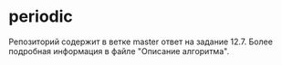 # periodic
Репозиторий содержит в ветке master ответ на задание 12.7.
Более подробная информация в файле "Описание алгоритма".
